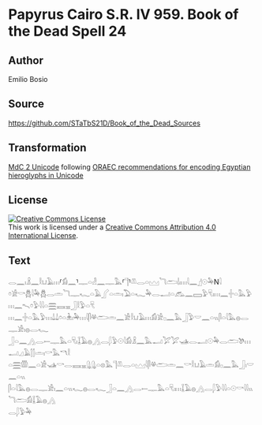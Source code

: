 # Papyrus Cairo S.R. IV 959. Book of the Dead Spell 24

## Author 

Emilio Bosio

## Source 

https://github.com/STaTbS21D/Book_of_the_Dead_Sources

## Transformation 

[MdC 2 Unicode](https://statbs21d.github.io/mdc2unicode.html) following [ORAEC recommendations for encoding Egyptian hieroglyphs in Unicode](https://github.com/oraec/recommendations-encoding-hieroglyphs)

## License 

<a rel="license" href="http://creativecommons.org/licenses/by/4.0/"><img alt="Creative Commons License" style="border-width:0" src="https://i.creativecommons.org/l/by/4.0/88x31.png" /></a><br />This work is licensed under a <a rel="license" href="http://creativecommons.org/licenses/by/4.0/">Creative Commons Attribution 4.0 International License</a>.

## Text 

<hiero><rubrum>𓂋𓈖𓏤𓏎𓈖𓎛𓂓𓄿𓏥</rubrum>⸢<rubrum>𓀁𓈖</rubrum>⸣<rubrum>𓊃𓏏𓁐𓈖𓊃𓅓</rubrum>⸢<rubrum>𓊹</rubrum>⸣<rubrum>𓌨𓂋𓏏𓈉𓆓𓂧𓌃𓏤𓏥𓇋𓈖</rubrum>𓊨𓇳𓅆N𓇋<br>
𓏌𓀀𓎡𓆣𓇋𓅆𓆣𓂋𓏛𓆓𓊃𓆑𓏏𓄿𓂾𓏏𓏛𓏤𓅐𓏏𓆑𓅆𓂋𓂝𓏏𓃹𓈖𓈙𓅱𓄛𓏤𓏥𓈖𓏶𓏏𓅓𓅱𓏥𓈖𓍇𓏌𓅱𓇋𓇋𓏏𓈗𓈘𓈇𓃀𓎛𓅱𓏏𓄛<br>
𓏥𓈖𓏶𓏏𓅓𓅱𓏥𓍑𓍑𓏌𓏏𓇔𓏤𓅆𓏥𓇋𓋴𓋬𓂧𓏛𓈖𓀀𓎛𓂓𓄿𓏥𓀁𓀀𓊪𓈖𓅓𓃀𓅱𓎟𓈖𓏏𓏭𓋴𓏏𓇋𓅓𓐍𓂋𓊃𓀀𓏤𓐍𓂋𓆑<br>
𓃀𓏏𓈖𓂻𓂋𓍿𓊃𓅓𓏏𓄛𓏤𓆼𓄿𓐍𓂻𓂋𓆄𓅱𓇳𓇋𓀁𓏎𓈖𓅓𓂝𓅯𓅯𓊛𓂋𓂝𓇳𓅆𓂋𓂧𓌗𓏥𓂝𓈎𓄿𓂭𓂭𓏛𓏤𓎡𓅓𓎔𓎛<br>
𓏏𓈗𓏃𓈖𓏏𓀀𓊛𓎡𓂋𓈘𓈇𓊮𓊮𓏏𓊖𓅓𓊹𓌨𓂋𓏏𓈉𓇋𓋴𓋬𓂧𓏛𓈖𓎡𓎛𓂓𓄿𓏛𓀁𓊪𓈖𓅓𓃀𓏤𓎟𓈖𓏏𓏭<br>
𓋴𓏏𓇋𓅓𓐍𓂋𓊃𓀀𓏤𓈖𓏏𓏭𓆑𓐍𓂋𓆑𓃀𓏏𓈖𓂻𓂋𓍿𓊃𓅓𓏏𓄛𓏤𓏥𓆼𓄿𓐍𓂻𓂋𓆄𓅱𓇋𓇋𓏏𓇳<rubrum>𓎡𓇋𓇋𓏭𓆓𓂧𓀁</rubrum>𓆼𓄿𓐍𓂻<br>
𓂋𓆄𓅱𓅆<br></hiero>